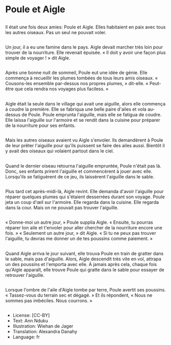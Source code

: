 # Poule et Aigle

##
Il était une fois deux amies: Poule et Aigle. Elles habitaient en paix avec tous les autres oiseaux. Pas un seul ne pouvait voler.

##
Un jour, il a eu une famine dans le pays. Aigle devait marcher très loin pour trouver de la nourriture. Elle revenait épuisée. « Il doit y avoir une façon plus simple de voyager ! » dit Aigle.

##
Après une bonne nuit de sommeil, Poule eut une idée de génie. Elle commença à recueillir les plumes tombées de tous leurs amis oiseaux. « Cousons-les ensemble par-dessus nos propres plumes, » dit-elle. « Peut-être que cela rendra nos voyages plus faciless. »

##
Aigle était la seule dans le village qui avait une aiguille, alors elle commença à coudre la première. Elle se fabriqua une belle paire d'ailes et vola au-dessus de Poule. Poule emprunta l'aiguille, mais elle se fatigua de coudre. Elle laissa l'aiguille sur l'armoire et se rendit dans la cuisine pour préparer de la nourriture pour ses enfants.

##
Mais les autres oiseaux avaient vu Aigle s'envoler. Ils demandèrent à Poule de leur prêter l'aiguille pour qu'ils puissent se faire des ailes aussi. Bientôt il y avait des oiseaux qui volaient partout dans le ciel.

##
Quand le dernier oiseau retourna l'aiguille empruntée, Poule n'était pas là. Donc, ses enfants prirent l'aiguille et commencèrent à jouer avec elle. Lorsqu'ils se fatiguèrent de ce jeu, ils laissèrent l'aiguille dans le sable.

##
Plus tard cet après-midi-là, Aigle revint. Elle demanda d'avoir l'aiguille pour réparer quelques plumes qui s'étaient desserrées durant son voyage. Poule jeta un coup d'œil sur l'armoire. Elle regarda dans la cuisine. Elle regarda dans la cour. Mais on ne pouvait pas trouver l'aiguille.

##
« Donne-moi un autre jour, » Poule supplia Aigle. « Ensuite, tu pourras réparer ton aile et t'envoler pour aller chercher de la nourriture encore une fois. » « Seulement un autre jour, » dit Aigle. « Si tu ne peux pas trouver l'aiguille, tu devras me donner un de tes poussins comme paiement. »

##
Quand Aigle arriva le jour suivant, elle trouva Poule en train de gratter dans le sable, mais pas d'aiguille. Alors, Aigle descendit très vite en vol, attrapa un des poussins et l'emporta avec elle. À jamais après cela, chaque fois qu'Aigle apparaît, elle trouve Poule qui gratte dans le sable pour essayer de retrouver l'aiguille.

##
Lorsque l'ombre de l'aile d'Aigle tombe par terre, Poule avertit ses poussins. « Tassez-vous du terrain sec et dégagé. » Et ils répondent, « Nous ne sommes pas imbéciles. Nous courrons. »

##
* License: [CC-BY]
* Text: Ann Nduku
* Illustration: Wiehan de Jager
* Translation: Alexandra Danahy
* Language: fr
